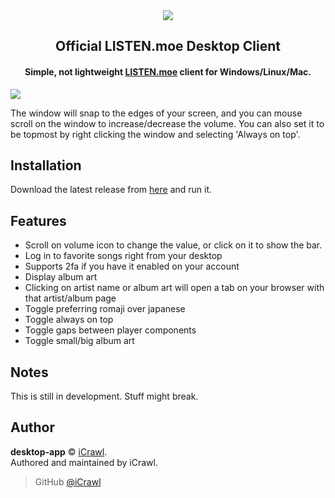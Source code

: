 <div align="center">
	<img src="https://lolisafe.moe/DJwzPbWD.png" />
</div>
<h2 align="center">Official LISTEN.moe Desktop Client</h2>
<h4 align="center">Simple, not lightweight <a href="https://listen.moe">LISTEN.moe</a> client for Windows/Linux/Mac.</h4> 
      
![](https://i.imgur.com/X1HI12o.gif)

The window will snap to the edges of your screen, and you can mouse scroll on the window to increase/decrease the volume. You can also set it to be topmost by right clicking the window and selecting 'Always on top'. 

## Installation
Download the latest release from [here](https://github.com/LISTEN-moe/desktop-app/releases) and run it.

## Features
* Scroll on volume icon to change the value, or click on it to show the bar.
* Log in to favorite songs right from your desktop
* Supports 2fa if you have it enabled on your account
* Display album art
* Clicking on artist name or album art will open a tab on your browser with that artist/album page
* Toggle preferring romaji over japanese
* Toggle always on top
* Toggle gaps between player components
* Toggle small/big album art

## Notes
This is still in development. Stuff might break.

## Author

**desktop-app** © [iCrawl](https://github.com/iCrawl).  
Authored and maintained by iCrawl.

> GitHub [@iCrawl](https://github.com/iCrawl)
